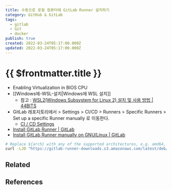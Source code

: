 ```yaml
---
title: 수동으로 로컬 컴퓨터에 GitLab Runner 설치하기
category: GitHub & GitLab
tags:
  - gitlab
  - Git
  - docker
publish: true
created: 2022-03-24T05:17:00.000Z
updated: 2022-03-24T05:17:00.000Z
---
```


# {{ $frontmatter.title }}

- Enabling Virtualization in BIOS CPU
- [[Windows에-WSL-설치|Windows에 WSL 설치]]
  - 참고 : [WSL2(Windows Subsystem for Linux 2) 설치 및 사용 방법 | 44BITS](https://www.44bits.io/ko/post/wsl2-install-and-basic-usage)
- GitLab 레포지토리에서 > Settings > CI/CD > Runners > Specific Runners > Set up a specific Runner manually 로 이동한다.
  - [CI / CD Settings](https://stove-gitlab.sginfra.net/web-front/stove-ui/-/settings/ci_cd#Specific-Runners)
- [Install GitLab Runner | GitLab](https://docs.gitlab.com/runner/install/)
- [Install GitLab Runner manually on GNU/Linux | GitLab](https://docs.gitlab.com/runner/install/linux-manually.html)

```sh
# Replace ${arch} with any of the supported architectures, e.g. amd64, arm, arm64 # A full list of architectures can
curl -LJO "https://gitlab-runner-downloads.s3.amazonaws.com/latest/deb/gitlab-runner_${arch}.deb"
```

## Related

## References
